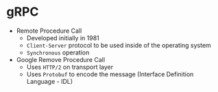 # gRPC

- Remote Procedure Call
  - Developed initially in 1981
  - `Client-Server` protocol to be used inside of the operating system
  - `Synchronous` operation
- Google Remove Procedure Call
  - Uses `HTTP/2` on transport layer
  - Uses `Protobuf` to encode the message (Interface Definition Language - IDL)
